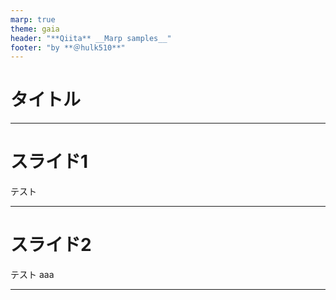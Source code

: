 ```yaml
---
marp: true
theme: gaia
header: "**Qiita** __Marp samples__"
footer: "by **＠hulk510**"
---
```

# タイトル

---
# スライド1

テスト

---
# スライド2

テスト
aaa

---

